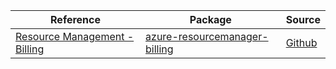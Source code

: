 | Reference | Package | Source |
|---|---|---|
|[Resource Management - Billing](resourcemanager-billing-readme.md)|[azure-resourcemanager-billing](https://repo1.maven.org/maven2/com/azure/resourcemanager/azure-resourcemanager-billing)|[Github](https://github.com/Azure/azure-sdk-for-java)|
